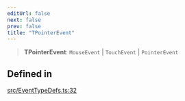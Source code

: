 ```yaml
---
editUrl: false
next: false
prev: false
title: "TPointerEvent"
---
```


> **TPointerEvent**: `MouseEvent` \| `TouchEvent` \| `PointerEvent`

## Defined in

[src/EventTypeDefs.ts:32](https://github.com/fabricjs/fabric.js/blob/v6.0.0-rc4/src/EventTypeDefs.ts#L32)
